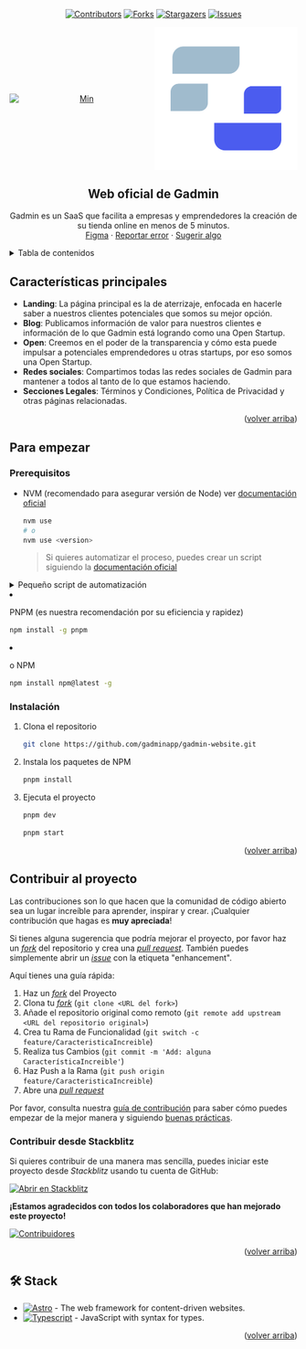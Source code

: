 <a name="readme-top"></a>

<div align="center">

[![Contributors][contributors-shield]][contributors-url]
[![Forks][forks-shield]][forks-url]
[![Stargazers][stars-shield]][stars-url]
[![Issues][issues-shield]][issues-url]

<a href="https://github.com/gadminapp/gadmin-website" style="display: flex;align-items: center;justify-content: center">
  <img src="https://raw.githubusercontent.com/gadminapp/gadmin-website/main/src/assets/img/min.webp" alt="Min" width="300" /><img width="250" src="https://raw.githubusercontent.com/gadminapp/gadmin-website/main/src/assets/img/logo-dark.webp" alt="Logo" />
</a>

## Web oficial de Gadmin

Gadmin es un SaaS que facilita a empresas y emprendedores la creación de su tienda online en menos de 5 minutos.\
[Figma](https://www.figma.com/file/JlsnAPGeCbc1bcXauYnFiB/Gadmin-UI-Kit?type=design&node-id=245%3A3354&mode=design&t=RqoR7tgXNBKKxaHe-1) · [Reportar error](https://github.com/gadminapp/gadmin-website/issues) · [Sugerir algo](https://github.com/gadminapp/gadmin-website/issues)

</div>

<details>
<summary>Tabla de contenidos</summary>

- [Web oficial de Gadmin](#web-oficial-de-gadmin)
- [Características principales](#características-principales)
- [Para empezar](#para-empezar)
  - [Prerequisitos](#prerequisitos)
  - [Instalación](#instalación)
- [Contribuir al proyecto](#contribuir-al-proyecto)
  - [Contribuir desde Stackblitz](#contribuir-desde-stackblitz)
- [🛠️ Stack](#️-stack)

</details>

## Características principales

- **Landing**: La página principal es la de aterrizaje, enfocada en hacerle saber a nuestros clientes potenciales que somos su mejor opción.
- **Blog**: Publicamos información de valor para nuestros clientes e información de lo que Gadmin está logrando como una Open Startup.
- **Open**: Creemos en el poder de la transparencia y cómo esta puede impulsar a potenciales emprendedores u otras startups, por eso somos una Open Startup.
- **Redes sociales**: Compartimos todas las redes sociales de Gadmin para mantener a todos al tanto de lo que estamos haciendo.
- **Secciones Legales**: Términos y Condiciones, Política de Privacidad y otras páginas relacionadas.

<p align="right">(<a href="#readme-top">volver arriba</a>)</p>

## Para empezar

### Prerequisitos

- NVM (recomendado para asegurar versión de Node) ver [documentación oficial](https://github.com/nvm-sh/nvm?tab=readme-ov-file#installing-and-updating)

  ```sh
  nvm use
  # o
  nvm use <version>
  ```

  > Si quieres automatizar el proceso, puedes crear un script siguiendo la [documentación oficial](https://github.com/nvm-sh/nvm?tab=readme-ov-file#calling-nvm-use-automatically-in-a-directory-with-a-nvmrc-file)

<details>
	<summary>Pequeño script de automatización</summary>
	
- For Linux/MacOS:
	```sh
	# .bashrc | .zshrc | cualquier archivo de configuración
	# pequeño script para cambiar de version al entrar al directorio
	cd() {
  builtin cd "$@"
		if [[ -f .nvmrc ]]; then
			nvm use > /dev/null
			# Si quieres que te diga la versión
			nvm use
		fi
	}
	```

- For Windows:

  ```powershell
  # $PROFILE
  function Change-Node-Version {
  	param($path)
  	& Set-Location $path
  	$pwd = pwd
  	if ( Test-Path "$pwd\\.nvmrc" ) {
  		$version = Get-Content .nvmrc
  		nvm use $version
  	}
  }
  New-Alias -Name cd -Value Change-Node-Version -Force -Option AllScope
  ```

  </details>

- PNPM (es nuestra recomendación por su eficiencia y rapidez)

  ```sh
  npm install -g pnpm
  ```

- o NPM

  ```sh
  npm install npm@latest -g
  ```

### Instalación

1. Clona el repositorio

   ```sh
   git clone https://github.com/gadminapp/gadmin-website.git
   ```

2. Instala los paquetes de NPM

   ```sh
   pnpm install
   ```

3. Ejecuta el proyecto

   ```sh
   pnpm dev
   ```

   ```sh
   pnpm start
   ```

<p align="right">(<a href="#readme-top">volver arriba</a>)</p>

## Contribuir al proyecto

Las contribuciones son lo que hacen que la comunidad de código abierto sea un lugar increíble para aprender, inspirar y crear. ¡Cualquier contribución que hagas es **muy apreciada**!

Si tienes alguna sugerencia que podría mejorar el proyecto, por favor haz un [_fork_](https://github.com/gadminapp/gadmin-website/fork) del repositorio y crea una [_pull request_](https://github.com/gadminapp/gadmin-website/pulls). También puedes simplemente abrir un [_issue_](https://github.com/gadminapp/gadmin-website/issues) con la etiqueta "enhancement".

Aquí tienes una guía rápida:

1. Haz un [_fork_](https://github.com/gadminapp/gadmin-website/fork) del Proyecto
2. Clona tu [_fork_](https://github.com/gadminapp/gadmin-website/fork) (`git clone <URL del fork>`)
3. Añade el repositorio original como remoto (`git remote add upstream <URL del repositorio original>`)
4. Crea tu Rama de Funcionalidad (`git switch -c feature/CaracteristicaIncreible`)
5. Realiza tus Cambios (`git commit -m 'Add: alguna CaracterísticaIncreible'`)
6. Haz Push a la Rama (`git push origin feature/CaracteristicaIncreible`)
7. Abre una [_pull request_](https://github.com/gadminapp/gadmin-website/pulls)

Por favor, consulta nuestra [guía de contribución](https://github.com/gadminapp/gadmin-website/blob/main/CONTRIBUTING.md) para saber cómo puedes empezar de la mejor manera y siguiendo [buenas prácticas](https://github.com/gadminapp/gadmin-website/blob/main/CONTRIBUTING.md#buenas-prácticas-).

### Contribuir desde Stackblitz

Si quieres contribuir de una manera mas sencilla, puedes iniciar este proyecto desde _Stackblitz_ usando tu cuenta de GitHub:

[![Abrir en Stackblitz](https://developer.stackblitz.com/img/open_in_stackblitz.svg)](https://stackblitz.com/github/gadminapp/gadmin-website)

**¡Estamos agradecidos con todos los colaboradores que han mejorado este proyecto!**

[![Contribuidores](https://contrib.rocks/image?repo=gadminapp/gadmin-website)](https://github.com/gadminapp/gadmin-website/graphs/contributors)

<p align="right">(<a href="#readme-top">volver arriba</a>)</p>

## 🛠️ Stack

- [![Astro][astro-badge]][astro-url] - The web framework for content-driven websites.
- [![Typescript][typescript-badge]][typescript-url] - JavaScript with syntax for types.

<p align="right">(<a href="#readme-top">volver arriba</a>)</p>

[astro-url]: https://astro.build/
[typescript-url]: https://www.typescriptlang.org/
[astro-badge]: https://img.shields.io/badge/Astro-fff?style=for-the-badge&logo=astro&logoColor=bd303a&color=352563
[typescript-badge]: https://img.shields.io/badge/Typescript-007ACC?style=for-the-badge&logo=typescript&logoColor=white&color=blue
[contributors-shield]: https://img.shields.io/github/contributors/gadminapp/gadmin-website.svg?style=for-the-badge
[contributors-url]: https://github.com/gadminapp/gadmin-website/graphs/contributors
[forks-shield]: https://img.shields.io/github/forks/gadminapp/gadmin-website.svg?style=for-the-badge
[forks-url]: https://github.com/gadminapp/gadmin-website/network/members
[stars-shield]: https://img.shields.io/github/stars/gadminapp/gadmin-website.svg?style=for-the-badge
[stars-url]: https://github.com/gadminapp/gadmin-website/stargazers
[issues-shield]: https://img.shields.io/github/issues/gadminapp/gadmin-website.svg?style=for-the-badge
[issues-url]: https://github.com/gadminapp/gadmin-website/issues
